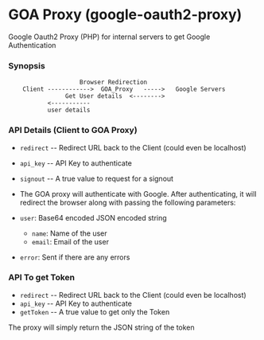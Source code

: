 # GOA Proxy (google-oauth2-proxy)

Google Oauth2 Proxy (PHP) for internal servers to get Google Authentication

### Synopsis

```
                    Browser Redirection
    Client ------------>  GOA_Proxy   ----->   Google Servers
                Get User details  <-------->
           <-----------               
           user details
```

### API Details (Client to GOA Proxy)

* `redirect` -- Redirect URL back to the Client (could even be localhost)
* `api_key`  -- API Key to authenticate
* `signout`  -- A true value to request for a signout

* The GOA proxy will authenticate with Google. After authenticating, it will redirect the browser along with passing the following parameters:

* `user`: Base64 encoded JSON encoded string
    - `name`: Name of the user
    - `email`: Email of the user
* `error`: Sent if there are any errors

### API To get Token

* `redirect` -- Redirect URL back to the Client (could even be localhost)
* `api_key`  -- API Key to authenticate
* `getToken` -- A true value to get only the Token

The proxy will simply return the JSON string of the token


